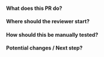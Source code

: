 #### What does this PR do?


#### Where should the reviewer start?


#### How should this be manually tested?


#### Potential changes / Next step?
